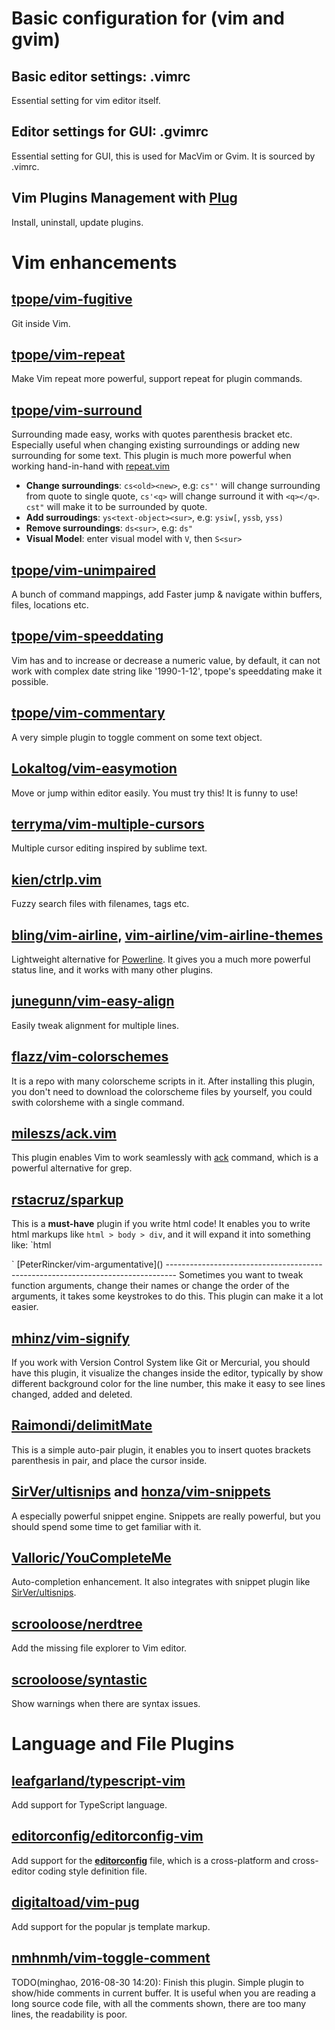 Basic configuration for (vim and gvim)
================================================================================

Basic editor settings: **.vimrc**
--------------------------------------------------------------------------------
Essential setting for vim editor itself.

Editor settings for GUI: **.gvimrc**
--------------------------------------------------------------------------------
Essential setting for GUI, this is used for MacVim or Gvim. It is sourced by .vimrc.

Vim Plugins Management with [Plug](https://github.com/junegunn/vim-plug)
--------------------------------------------------------------------------------
Install, uninstall, update plugins.

Vim enhancements
================================================================================

[tpope/vim-fugitive](https://github.com/tpope/vim-fugitive)
--------------------------------------------------------------------------------
Git inside Vim.

[tpope/vim-repeat](https://github.com/tpope/vim-repeat)
--------------------------------------------------------------------------------
Make Vim repeat more powerful, support repeat for plugin commands.

[tpope/vim-surround](https://github.com/tpope/vim-surround)
--------------------------------------------------------------------------------
Surrounding made easy, works with quotes parenthesis bracket etc. Especially useful
when changing existing surroundings or adding new surrounding for some text. This
plugin is much more powerful when working hand-in-hand with 
[repeat.vim](https://github.com/tpope/vim-repeat)

- **Change surroundings**: `cs<old><new>`, e.g: `cs"'` will change surrounding from
quote to single quote, `cs'<q>` will change surround it with `<q></q>`. `cst"` will
make it to be surrounded by quote.
- **Add surroudings**: `ys<text-object><sur>`, e.g: `ysiw[`, `yssb`, `yss)`
- **Remove surroundings**: `ds<sur>`, e.g: `ds"`
- **Visual Model**: enter visual model with `V`, then `S<sur>`

[tpope/vim-unimpaired]()
--------------------------------------------------------------------------------
A bunch of command mappings, add Faster jump & navigate within buffers, files, locations etc.

[tpope/vim-speeddating]()
--------------------------------------------------------------------------------
Vim has <C-a> and <C-x> to increase or decrease a numeric value, by default, it can
not work with complex date string like '1990-1-12', tpope's speeddating make it possible.

[tpope/vim-commentary]()
--------------------------------------------------------------------------------
A very simple plugin to toggle comment on some text object.

[Lokaltog/vim-easymotion](https://github.com/Lokaltog/vim-easymotion)
--------------------------------------------------------------------------------
Move or jump within editor easily. You must try this! It is funny to use!

[terryma/vim-multiple-cursors](https://github.com/terryma/vim-multiple-cursors)
--------------------------------------------------------------------------------
Multiple cursor editing inspired by sublime text.

[kien/ctrlp.vim](https://github.com/kien/ctrlp.vim)
--------------------------------------------------------------------------------
Fuzzy search files with filenames, tags etc.

[bling/vim-airline](), [vim-airline/vim-airline-themes]()
--------------------------------------------------------------------------------
Lightweight alternative for [Powerline](https://github.com/powerline/powerline).
It gives you a much more powerful status line, and it works with many other plugins.

[junegunn/vim-easy-align](https://github.com/junegunn/vim-easy-align)
--------------------------------------------------------------------------------
Easily tweak alignment for multiple lines.

[flazz/vim-colorschemes]()
--------------------------------------------------------------------------------
It is a repo with many colorscheme scripts in it. After installing this plugin, you
don't need to download the colorscheme files by yourself, you could swith colorsheme
 with a single command.

[mileszs/ack.vim]()
--------------------------------------------------------------------------------
This plugin enables Vim to work seamlessly with [ack](http://beyondgrep.com/) command,
 which is a powerful alternative for grep.

[rstacruz/sparkup]()
--------------------------------------------------------------------------------
This is a **must-have** plugin if you write html code! It enables you to write html markups
like `html > body > div`, and it will expand it into something like:
`html
<html>
  <body>
    <div></div>
  </body>
</html>
`
[PeterRincker/vim-argumentative]()
--------------------------------------------------------------------------------
Sometimes you want to tweak function arguments, change their names or change the order
of the arguments, it takes some keystrokes to do this. This plugin can make it a
lot easier.

[mhinz/vim-signify]()
--------------------------------------------------------------------------------
If you work with Version Control System like Git or Mercurial, you should have
this plugin, it visualize the changes inside the editor, typically by show different
background color for the line number, this make it easy to see lines changed, added and deleted.

[Raimondi/delimitMate]()
--------------------------------------------------------------------------------
This is a simple auto-pair plugin, it enables you to insert quotes brackets parenthesis
in pair, and place the cursor inside.

[SirVer/ultisnips]() and [honza/vim-snippets]()
--------------------------------------------------------------------------------
A especially powerful snippet engine. Snippets are really powerful, but you should
spend some time to get familiar with it.

[Valloric/YouCompleteMe]()
--------------------------------------------------------------------------------
Auto-completion enhancement. It also integrates with snippet plugin like [SirVer/ultisnips]().

[scrooloose/nerdtree]()
--------------------------------------------------------------------------------
Add the missing file explorer to Vim editor.

[scrooloose/syntastic]()
--------------------------------------------------------------------------------
Show warnings when there are syntax issues.

Language and File Plugins
================================================================================

[leafgarland/typescript-vim]()
--------------------------------------------------------------------------------
Add support for TypeScript language.

[editorconfig/editorconfig-vim]()
--------------------------------------------------------------------------------
Add support for the **[editorconfig](http://editorconfig.org/)** file,
which is a cross-platform and cross-editor coding style definition file.

[digitaltoad/vim-pug]()
--------------------------------------------------------------------------------
Add support for the popular js template markup.

[nmhnmh/vim-toggle-comment](https://githbu.com/nmhnmh/vim-hide-comment)
--------------------------------------------------------------------------------
TODO(minghao, 2016-08-30 14:20): Finish this plugin.
Simple plugin to show/hide comments in current buffer. 
It is useful when you are reading a long source code file, with all the comments shown, 
there are too many lines, the readability is poor.
